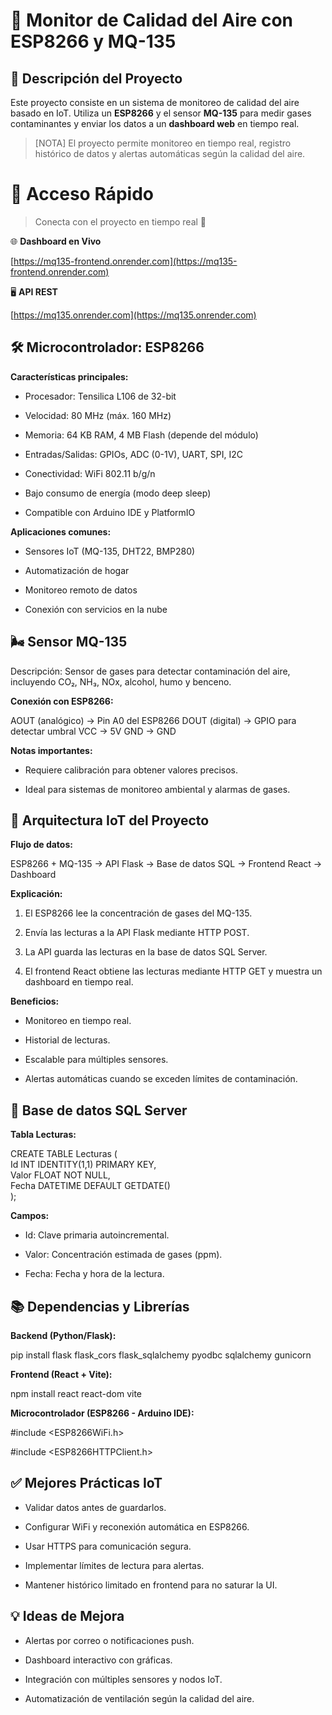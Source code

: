 🌿 Monitor de Calidad del Aire con ESP8266 y MQ-135
===================================================

📌 Descripción del Proyecto
---------------------------

Este proyecto consiste en un sistema de monitoreo de calidad del aire basado en IoT. Utiliza un **ESP8266** y el sensor **MQ-135** para medir gases contaminantes y enviar los datos a un **dashboard web** en tiempo real.

> \[NOTA\] El proyecto permite monitoreo en tiempo real, registro histórico de datos y alertas automáticas según la calidad del aire.

🚀 **Acceso Rápido**
====================

> Conecta con el proyecto en tiempo real 🔴

🌐 **Dashboard en Vivo**

[https://mq135-frontend.onrender.com](https://mq135-frontend.onrender.com)

🖥️ **API REST**

[https://mq135.onrender.com](https://mq135.onrender.com)

🛠 Microcontrolador: ESP8266
----------------------------

**Características principales:**

*   Procesador: Tensilica L106 de 32-bit
    
*   Velocidad: 80 MHz (máx. 160 MHz)
    
*   Memoria: 64 KB RAM, 4 MB Flash (depende del módulo)
    
*   Entradas/Salidas: GPIOs, ADC (0-1V), UART, SPI, I2C
    
*   Conectividad: WiFi 802.11 b/g/n
    
*   Bajo consumo de energía (modo deep sleep)
    
*   Compatible con Arduino IDE y PlatformIO
    

**Aplicaciones comunes:**

*   Sensores IoT (MQ-135, DHT22, BMP280)
    
*   Automatización de hogar
    
*   Monitoreo remoto de datos
    
*   Conexión con servicios en la nube
    

🌬 Sensor MQ-135
----------------

Descripción: Sensor de gases para detectar contaminación del aire, incluyendo CO₂, NH₃, NOx, alcohol, humo y benceno.

**Conexión con ESP8266:**

AOUT (analógico) → Pin A0 del ESP8266  DOUT (digital)  → GPIO para detectar umbral  VCC             → 5V  GND             → GND   

**Notas importantes:**

*   Requiere calibración para obtener valores precisos.
    
*   Ideal para sistemas de monitoreo ambiental y alarmas de gases.
    

🔗 Arquitectura IoT del Proyecto
--------------------------------

**Flujo de datos:**

ESP8266 + MQ-135 → API Flask → Base de datos SQL → Frontend React → Dashboard   

**Explicación:**

1.  El ESP8266 lee la concentración de gases del MQ-135.
    
2.  Envía las lecturas a la API Flask mediante HTTP POST.
    
3.  La API guarda las lecturas en la base de datos SQL Server.
    
4.  El frontend React obtiene las lecturas mediante HTTP GET y muestra un dashboard en tiempo real.
    

**Beneficios:**

*   Monitoreo en tiempo real.
    
*   Historial de lecturas.
    
*   Escalable para múltiples sensores.
    
*   Alertas automáticas cuando se exceden límites de contaminación.
    

💾 Base de datos SQL Server
---------------------------

**Tabla Lecturas:**

CREATE TABLE Lecturas (      
Id INT IDENTITY(1,1) PRIMARY KEY,      
Valor FLOAT NOT NULL,      
Fecha DATETIME DEFAULT GETDATE()  
);   

**Campos:**

*   Id: Clave primaria autoincremental.
    
*   Valor: Concentración estimada de gases (ppm).
    
*   Fecha: Fecha y hora de la lectura.
    

📚 Dependencias y Librerías
---------------------------

**Backend (Python/Flask):**

pip install flask flask_cors flask_sqlalchemy pyodbc sqlalchemy gunicorn

**Frontend (React + Vite):**

npm install react react-dom vite   

**Microcontrolador (ESP8266 - Arduino IDE):**

#include <ESP8266WiFi.h>

#include <ESP8266HTTPClient.h>

✅ Mejores Prácticas IoT
-----------------------

*   Validar datos antes de guardarlos.
    
*   Configurar WiFi y reconexión automática en ESP8266.
    
*   Usar HTTPS para comunicación segura.
    
*   Implementar límites de lectura para alertas.
    
*   Mantener histórico limitado en frontend para no saturar la UI.
    

💡 Ideas de Mejora
------------------

*   Alertas por correo o notificaciones push.
    
*   Dashboard interactivo con gráficas.
    
*   Integración con múltiples sensores y nodos IoT.
    
*   Automatización de ventilación según la calidad del aire.
